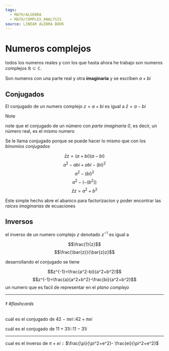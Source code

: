 ```yaml
---
tags:
  - MATH/ALGEBRA
  - MATH/COMPLEX_ANALYSIS
source: LINEAR ALEBRA BOOK
---
```

# Numeros complejos

todos los numeros reales y con los que hasta ahora he trabajo son numeros complejos
$\mathbb{R}\subset \mathbb{C}$. 

Son numeros con una parte real y otra **imaginaria** y se escriben $a+bi$
<!--SR:!2025-04-01,59,310--> 


## Conjugados 


El conjugado de un numero complejo $z=a+bi$ es igual a $\bar{z}= a-bi$ 


> [!NOTE] 
> note que el conjugado de un número con *parte imaginaria 0*, es decir, un número real, es el mismo numero

Se le llama conjugado porque se puede hacer lo mismo que con los *binomios conjugados*

$$\bar{z}z= (a+bi)(a-bi)$$
$$a^2-abi+abi-(bi)^2$$
$$a^2-(bi)^2$$
$$a^2-(-(b^2))$$
$$\bar{z}z = a^2+b^2$$

Este simple hecho abre el abanico para factorizacion y poder encontrar las *raices imaginarias* de ecuaciones


## Inversos

el inverso de un numero complejo $z$ denotado $z^{-1}$ es igual a

$$\frac{1}{z}$$
$$\frac{\bar{z}}{\bar{z}z}$$

desarrollando el conjugado se tiene

$$z^{-1}=\frac{a^2-bi}{a^2+b^2}$$
$$z^{-1}=\frac{a}{a^2+b^2}-\frac{bi}{a^2+b^2}$$ un numero que es facil de representar en el *plano complejo*

----

###### $\ddagger$ #flashcards 


cuál es el conjugado de $42-\pi e i$::$42+\pi e i$
<!--SR:!2025-03-30,57,310-->
cuál es el conjugado de $11+31i$::$11-31i$
<!--SR:!2025-03-24,51,310-->

----

cual es el inverso de $\pi+ei$ :: $\frac{\pi}{\pi^2+e^2}- \frac{ei}{\pi^2+e^2}$
<!--SR:!2025-03-09,27,270-->



